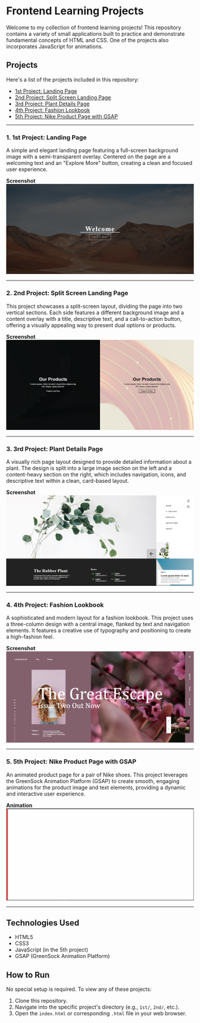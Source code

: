 # Frontend Learning Projects
Welcome to my collection of frontend learning projects! This repository contains a variety of small applications built to practice and demonstrate fundamental concepts of HTML and CSS. One of the projects also incorporates JavaScript for animations.

## Projects
Here's a list of the projects included in this repository:

* [1st Project: Landing Page](#1-1st-project-landing-page)
* [2nd Project: Split Screen Landing Page](#2-2nd-project-split-screen-landing-page)
* [3rd Project: Plant Details Page](#3-3rd-project-plant-details-page)
* [4th Project: Fashion Lookbook](#4-4th-project-fashion-lookbook)
* [5th Project: Nike Product Page with GSAP](#5-5th-project-nike-product-page-with-gsap)

---

### 1. 1st Project: Landing Page
A simple and elegant landing page featuring a full-screen background image with a semi-transparent overlay. Centered on the page are a welcoming text and an "Explore More" button, creating a clean and focused user experience.

**Screenshot**
<img src="images/1st.png" alt="Landing Page">

---

### 2. 2nd Project: Split Screen Landing Page
This project showcases a split-screen layout, dividing the page into two vertical sections. Each side features a different background image and a content overlay with a title, descriptive text, and a call-to-action button, offering a visually appealing way to present dual options or products.

**Screenshot**
<img src="images/2nd.png" alt="Split Screen Landing Page">

---

### 3. 3rd Project: Plant Details Page
A visually rich page layout designed to provide detailed information about a plant. The design is split into a large image section on the left and a content-heavy section on the right, which includes navigation, icons, and descriptive text within a clean, card-based layout.

**Screenshot**
<img src="images/3rd.png" alt="Plant Details Page">

---

### 4. 4th Project: Fashion Lookbook
A sophisticated and modern layout for a fashion lookbook. This project uses a three-column design with a central image, flanked by text and navigation elements. It features a creative use of typography and positioning to create a high-fashion feel.

**Screenshot**
<img src="images/4th.png" alt="Fashion Lookbook">

---

### 5. 5th Project: Nike Product Page with GSAP
An animated product page for a pair of Nike shoes. This project leverages the GreenSock Animation Platform (GSAP) to create smooth, engaging animations for the product image and text elements, providing a dynamic and interactive user experience.

**Animation**
<img src="images/5th.gif" alt="Nike Product Page Animation">

---

## Technologies Used
* HTML5
* CSS3
* JavaScript (in the 5th project)
* GSAP (GreenSock Animation Platform)

## How to Run
No special setup is required. To view any of these projects:

1.  Clone this repository.
2.  Navigate into the specific project's directory (e.g., `1st/`, `2nd/`, etc.).
3.  Open the `index.html` or corresponding `.html` file in your web browser.